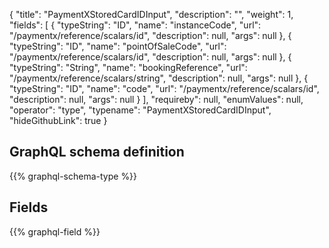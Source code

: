 {
  "title": "PaymentXStoredCardIDInput",
  "description": "",
  "weight": 1,
  "fields": [
    {
      "typeString": "ID",
      "name": "instanceCode",
      "url": "/paymentx/reference/scalars/id",
      "description": null,
      "args": null
    },
    {
      "typeString": "ID",
      "name": "pointOfSaleCode",
      "url": "/paymentx/reference/scalars/id",
      "description": null,
      "args": null
    },
    {
      "typeString": "String",
      "name": "bookingReference",
      "url": "/paymentx/reference/scalars/string",
      "description": null,
      "args": null
    },
    {
      "typeString": "ID",
      "name": "code",
      "url": "/paymentx/reference/scalars/id",
      "description": null,
      "args": null
    }
  ],
  "requireby": null,
  "enumValues": null,
  "operator": "type",
  "typename": "PaymentXStoredCardIDInput",
  "hideGithubLink": true
}
## GraphQL schema definition

{{% graphql-schema-type %}}

## Fields

{{% graphql-field %}}
